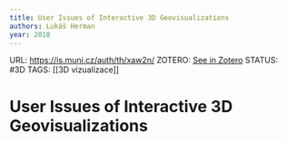 ```yaml
---
title: User Issues of Interactive 3D Geovisualizations
authors: Lukáš Herman
year: 2018
---
```

URL:  https://is.muni.cz/auth/th/xaw2n/
ZOTERO: [See in Zotero](zotero://select/items/@hermanUserIssuesInteractive2019)
STATUS: #3D
TAGS: [[3D vizualizace]]
# User Issues of Interactive 3D Geovisualizations





